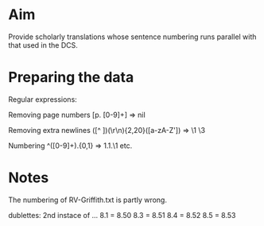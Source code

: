 # Aim

Provide scholarly translations whose sentence numbering runs parallel with that used in the DCS.


# Preparing the data
Regular expressions:

Removing page numbers
\[p\. [0-9]+\] => nil

Removing extra newlines
([^ ])(\r\n){2,20}([a-zA-Z']) => \1 \3

Numbering
^([0-9]+)\.{0,1}  => 1.1.\1 etc.


# Notes

The numbering of RV-Griffith.txt is partly wrong.

dublettes:
2nd instace of ...
8.1 = 8.50
8.3 = 8.51
8.4 = 8.52
8.5 = 8.53
